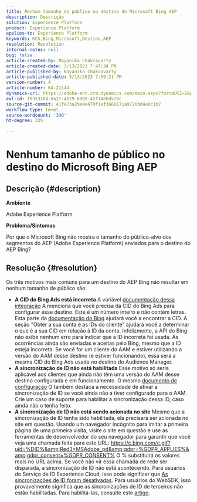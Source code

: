 ```yaml
---
title: Nenhum tamanho de público no destino do Microsoft Bing AEP
description: Descrição
solution: Experience Platform
product: Experience Platform
applies-to: Experience Platform
keywords: KCS,Bing,Microsoft,Destino,AEP
resolution: Resolution
internal-notes: null
bug: false
article-created-by: Nayanika Chakravarty
article-created-date: 3/13/2023 7:47:34 PM
article-published-by: Nayanika Chakravarty
article-published-date: 3/13/2023 7:59:21 PM
version-number: 4
article-number: KA-21544
dynamics-url: https://adobe-ent.crm.dynamics.com/main.aspx?forceUCI=1&pagetype=entityrecord&etn=knowledgearticle&id=c3cda4e3-d7c1-ed11-83ff-6045bd0065b6
exl-id: f9353184-8a27-4b29-8908-42f14ebd570c
source-git-commit: 41fe73a29e4e479f1ef3668171a9726bd4e8c1b7
workflow-type: tm+mt
source-wordcount: '390'
ht-degree: 33%

---
```


# Nenhum tamanho de público no destino do Microsoft Bing AEP

## Descrição {#description}


<b>Ambiente</b>

Adobe Experience Platform

<b>Problema/Sintomas</b>

Por que o Microsoft Bing não mostra o tamanho do público-alvo dos segmentos do AEP (Adobe Experience Platform) enviados para o destino do AEP Bing?


## Resolução {#resolution}


Os três motivos mais comuns para um destino do AEP Bing não resultar em nenhum tamanho de público são:

- <b>A CID do Bing Ads está incorreta</b>    A variável [documentação dessa integração](https://experienceleague.adobe.com/docs/experience-platform/destinations/catalog/advertising/bing.html?lang=pt-BR) A menciona que você precisa da CID do Bing Ads para configurar esse destino. Este é um número inteiro e não<b> </b>contém letras. Esta parte da [documentação do Bing](https://learn.microsoft.com/pt-br/advertising/guides/get-started?view=bingads-13) ajudará você a encontrar a CID. A seção &quot;Obter a sua conta e as IDs do cliente&quot; ajudará você a determinar o que é a sua CID em relação à ID da conta.
Infelizmente, a API do Bing não exibe nenhum erro para indicar que a ID incorreta foi usada. As ocorrências ainda são enviadas e aceitas pelo Bing, mesmo que a ID esteja incorreta. Se você for um cliente do AAM e estiver utilizando a versão do AAM desse destino (e estiver funcionando), essa será a mesma CID do Bing Ads usada no destino do Audience Manager.
- <b>A sincronização de ID não está habilitada</b>    Esse motivo só seria aplicável aos clientes que ainda não têm uma versão do AAM desse destino configurada e em funcionamento. O mesmo [documento de configuração](https://experienceleague.adobe.com/docs/experience-platform/destinations/catalog/advertising/bing.html?lang=pt-BR) O também destaca a necessidade de ativar a sincronização de ID se você ainda não a tiver configurado para o AAM. Crie um caso de suporte para habilitar a sincronização dessa ID, caso ainda não o tenha feito.
- <b>A sincronização de ID não está sendo acionada no site</b>
Mesmo que a sincronização de ID tenha sido habilitada, ela precisará ser acionada no site em questão. Usando um navegador incógnito para imitar a primeira página de uma primeira visita, visite o site em questão e use as ferramentas de desenvolvedor do seu navegador para garantir que você veja uma chamada feita para este URL: https://c.bing.com/c.gif?uid=%DID%&amp;Red3=MSAdobe_pd&amp;gdpr=%GDPR_APPLIES%&amp;gdpr_consent=%GDPR_CONSENT% O % substituirá os valores reais no URL acima.
Se você não vir essa chamada de rede ser disparada, a sincronização de ID não está acontecendo. Para usuários do Serviço de ID Experience Cloud, isso pode significar que [As sincronizações de ID foram desativadas](https://experienceleague.adobe.com/docs/id-service/using/id-service-api/configurations/disableidsync.html?lang=pt-BR). Para usuários do WebSDK, isso provavelmente significa que as sincronizações de ID de terceiros não estão habilitadas. Para habilitá-las, consulte este [artigo](https://experienceleague.adobe.com/docs/experience-cloud-kcs/kbarticles/KA-20248.html?lang=pt-BR).
